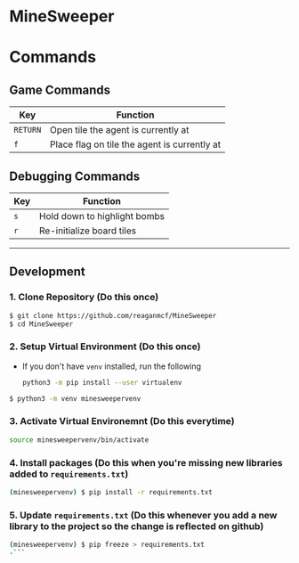 # MineSweeper

# Commands

## Game Commands
|Key|       Function             |
|---|----------------------------|
|`RETURN`|Open tile the agent is currently at|
|`f`|Place flag on tile the agent is currently at|


## Debugging Commands

|Key|       Function             |
|---|----------------------------|
|`s`|Hold down to highlight bombs|
|`r`|Re-initialize board tiles   |

---

## Development
### 1. Clone Repository (Do this once)
```bash
$ git clone https://github.com/reaganmcf/MineSweeper
$ cd MineSweeper
```

### 2. Setup Virtual Environment (Do this once)
- If you don't have `venv` installed, run the following
  ```bash
  python3 -m pip install --user virtualenv
  ```

```bash
$ python3 -m venv minesweepervenv
```

### 3. Activate Virtual Environemnt (Do this everytime)
```bash
source minesweepervenv/bin/activate
```

### 4. Install packages (Do this when you're missing new libraries added to `requirements.txt`)

```bash
(minesweepervenv) $ pip install -r requirements.txt
```

### 5. Update `requirements.txt` (Do this whenever you add a new library to the project so the change is reflected on github)
```bash
(minesweepervenv) $ pip freeze > requirements.txt
-```
